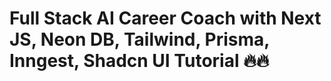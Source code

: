 # Full Stack AI Career Coach with Next JS, Neon DB, Tailwind, Prisma, Inngest, Shadcn UI Tutorial 🔥🔥

